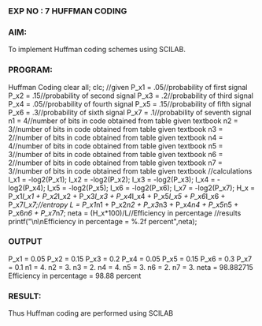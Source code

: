 ### EXP NO : 7 HUFFMAN CODING
### AIM:
To implement Huffman coding schemes using SCILAB.
### PROGRAM:
Huffman Coding
clear all;
clc;
//given
P_x1 = .05//probability of first signal
P_x2 = .15//probability of second signal
P_x3 = .2//probability of third signal
P_x4 = .05//probability of fourth signal
P_x5 = .15//probability of fifth signal
P_x6 = .3//probability of sixth signal
P_x7 = .1//probability of seventh signal
n1 = 4//number of bits in code obtained from table given textbook
n2 = 3//number of bits in code obtained from table given textbook
n3 = 2//number of bits in code obtained from table given textbook
n4 = 4//number of bits in code obtained from table given textbook
n5 = 3//number of bits in code obtained from table given textbook
n6 = 2//number of bits in code obtained from table given textbook
n7 = 3//number of bits in code obtained from table given textbook
//calculations
I_x1 = -log2(P_x1);
I_x2 = -log2(P_x2);
I_x3 = -log2(P_x3);
I_x4 = -log2(P_x4);
I_x5 = -log2(P_x5);
I_x6 = -log2(P_x6);
I_x7 = -log2(P_x7);
H_x = P_x1*I_x1 + P_x2*I_x2 + P_x3*I_x3 + P_x4*I_x4 + P_x5*I_x5 + P_x6*I_x6 + 
P_x7*I_x7;//entropy
L = P_x1*n1 + P_x2*n2 + P_x3*n3 + P_x4*n4 + P_x5*n5 + P_x6*n6 + P_x7*n7;
neta = (H_x*100)/L//Efficiency in percentage
//results
printf("\n\nEfficiency in percentage = %.2f percent",neta);
### OUTPUT
P_x1 = 0.05 
P_x2 = 0.15 
P_x3 = 0.2 
P_x4 = 0.05 
P_x5 = 0.15 
P_x6 = 0.3 
P_x7 = 0.1 
n1 = 4. 
n2 = 3. 
n3 = 2. 
n4 = 4. 
n5 = 3. 
n6 = 2. 
n7 = 3. 
neta = 98.882715 
Efficiency in percentage = 98.88 percent
### RESULT:
Thus Huffman coding are performed using SCILAB
